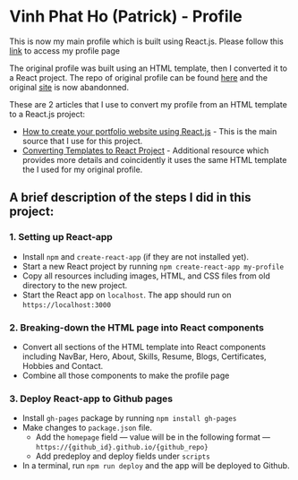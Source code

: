# Vinh Phat Ho (Patrick) - Profile
This is now my main profile which is built using React.js. Please follow this [link](https://patrickho-134.github.io/my-profile/) to access my profile page

The original profile was built using an HTML template, then I converted it to a React project. The repo of original profile can be found [here](https://github.com/PatrickHo-134/portfolio) and the original [site](https://patrickho-134.github.io/portfolio/) is now abandonned.

These are 2 articles that I use to convert my profile from an HTML template to a React.js project:
- [How to create your portfolio website using React.js](https://www.freecodecamp.org/news/portfolio-app-using-react-618814e35843/) - This is the main source that I use for this project.
- [Converting Templates to React Project](https://medium.com/tech-that-works/converting-templates-to-react-project-b737b0456fb8) - Additional resource which provides more details and coincidently it uses the same HTML template the I used for my original profile.

## A brief description of the steps I did in this project:
### 1. Setting up React-app
- Install `npm` and `create-react-app` (if they are not installed yet).
- Start a new React project by running `npm create-react-app my-profile`
- Copy all resources including images, HTML, and CSS files from old directory to the new project.
- Start the React app on `localhost`. The app should run on `https://localhost:3000`

### 2. Breaking-down the HTML page into React components
- Convert all sections of the HTML template into React components including NavBar, Hero, About, Skills, Resume, Blogs, Certificates, Hobbies and Contact.
- Combine all those components to make the profile page

### 3. Deploy React-app to Github pages
- Install `gh-pages` package by running `npm install gh-pages`
- Make changes to `package.json` file.
     - Add the `homepage` field — value will be in the following format — `https://{github_id}.github.io/{github_repo}`
     - Add predeploy and deploy fields under `scripts`
- In a terminal, run `npm run deploy` and the app will be deployed to Github.


